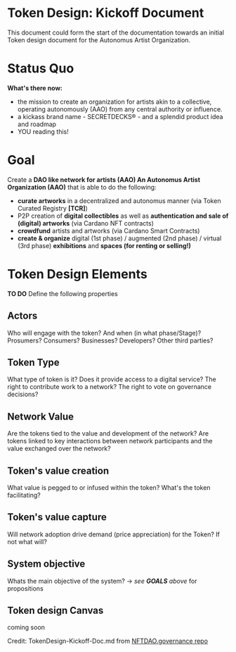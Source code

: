 # Token Design: Kickoff Document
This document could form the start of the documentation towards an initial Token design document for the Autonomus Artist Organization.

# Status Quo
**What's there now:** 
- the mission to create an organization for artists akin to a collective, operating autonomously (AAO) from any central authority or influence. 
- a kickass brand name - SECRETDECKS® - and a splendid product idea and roadmap
- YOU reading this!

# Goal
Create a **DAO like network for artists (AAO) An Autonomus Artist Organization (AAO)** that is able to do the following:
- **curate artworks** in a decentralized and autonomus manner (via Token Curated Registry **[TCR]**) 
- P2P creation of **digital collectibles** as well as **authentication and sale of (digital) artworks** (via Cardano NFT contracts)
- **crowdfund** artists and artworks (via Cardano Smart Contracts)
- **create & organize** digital (1st phase) / augmented (2nd phase) / virtual (3rd phase) **exhibitions** and **spaces (for renting or selling!)**

# Token Design Elements
**TO DO** Define the following properties

## Actors
Who will engage with the token? And when (in what phase/Stage)? Prosumers? Consumers? Businesses? Developers? Other third parties?

## Token Type
What type of token is it? Does it provide access to a digital service? The right to contribute work to a network? The right to vote on governance decisions?

## Network Value
Are the tokens  tied to the value and development of the network? Are tokens linked to key interactions between network participants and the value exchanged over the network?

## Token's value creation
What value is pegged to or infused within the token? What's the token facilitating?

## Token's value capture
Will network adoption drive demand (price appreciation) for the Token? If not what will?

## System objective
Whats the main objective of the system? -> *see **GOALS** above* for propositions

## Token design Canvas
coming soon


Credit: TokenDesign-Kickoff-Doc.md from [NFTDAO.governance repo](https://github.com/DanM3rcurius/NFTDAO.governance/blob/main/TokenDesign-Kickoff-Doc.md)
